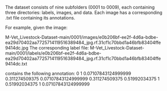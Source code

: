 The dataset consists of nine subfolders (0001 to 0009), each containing three directories: labels, images, and data. Each image has a corresponding .txt file containing its annotations.

For example, given the image:

M-Vet_Livestock-Dataset-main/0001/images/e0b206bf-ee2f-4d6a-bdbe-ea29d70402aa7725714119516389484_jpg.rf.31cf1c70bbd1a46bfb83404ffe9414dc.jpg
The corresponding label file:
M-Vet_Livestock-Dataset-main/0001/labels/e0b206bf-ee2f-4d6a-bdbe-ea29d70402aa7725714119516389484_jpg.rf.31cf1c70bbd1a46bfb83404ffe9414dc.txt

contains the following annotation:
0 1 0.07107843124999999 0.311274509375 0.07107843124999999 0.311274509375 0.51992034375 1 0.51992034375 1 0.07107843124999999
